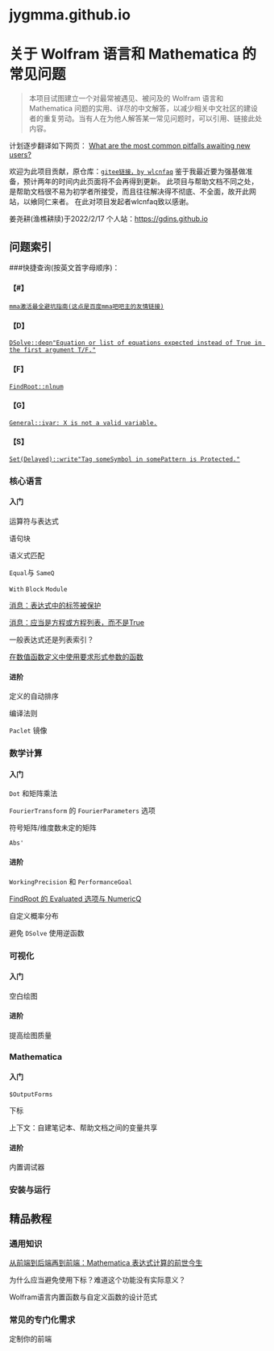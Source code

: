 # jygmma.github.io
# 关于 Wolfram 语言和 Mathematica 的常见问题

> 本项目试图建立一个对最常被遇见、被问及的 Wolfram 语言和 Mathematica 问题的实用、详尽的中文解答，以减少相关中文社区的建设者的重复劳动。当有人在为他人解答某一常见问题时，可以引用、链接此处内容。

计划逐步翻译如下网页： [What are the most common pitfalls awaiting new users?](https://mathematica.stackexchange.com/questions/18393/what-are-the-most-common-pitfalls-awaiting-new-users)

欢迎为此项目贡献，原仓库：[`gitee链接，by wlcnfaq`](https://gitee.com/rnotlnglgq/wlcnfaq)
鉴于我最近要为强基做准备，预计两年的时间内此页面将不会再得到更新。
此项目与帮助文档不同之处，是帮助文档很不易为初学者所接受，而且往往解决得不彻底、不全面，故开此网站，以飨同仁来者。
在此对项目发起者wlcnfaq致以感谢。

姜尧耕(渔樵耕牍)于2022/2/17
个人站：https://gdins.github.io


## 问题索引
###快捷查询(按英文首字母顺序)：
#### 【#】
[`mma激活最全避坑指南(这点是百度mma吧吧主的友情链接)`](https://tiebamma.github.io/InstallTutorial/)
#### 【D】
[`DSolve::deqn"Equation or list of equations expected instead of True in the first argument T/F."`](FAQ/TagProtected.html)
#### 【F】
[`FindRoot::nlnum`](FAQ/NestedNumericalComputation.html) 
#### 【G】
[`General::ivar: X is not a valid variable.`](FAQ/SetDelayedAndSymbolsAsSlots.html) 
#### 【S】
[`Set(Delayed)::write"Tag someSymbol in somePattern is Protected."`](FAQ/TrueFalseEquation.html) 

### 核心语言

#### 入门

运算符与表达式

语句块

语义式匹配

`Equal`与 `SameQ`

`With` `Block` `Module`

[消息：表达式中的标签被保护](FAQ/TagProtected.html)

[消息：应当是方程或方程列表，而不是True](FAQ/TrueFalseEquation.html)

一般表达式还是列表索引？

[在数值函数定义中使用要求形式参数的函数](FAQ/SetDelayedAndSymbolsAsSlots.html)

#### 进阶

定义的自动排序

编译法则

`Paclet` 镜像

### 数学计算

#### 入门

`Dot` 和矩阵乘法

`FourierTransform` 的 `FourierParameters` 选项

符号矩阵/维度数未定的矩阵

`Abs'`

#### 进阶

`WorkingPrecision` 和 `PerformanceGoal`

[FindRoot 的 Evaluated 选项与 NumericQ](FAQ/NestedNumericalComputation.html)

自定义概率分布

避免 `DSolve` 使用逆函数

### 可视化

#### 入门

空白绘图

#### 进阶

提高绘图质量

### Mathematica

#### 入门

`$OutputForms`

下标

上下文：自建笔记本、帮助文档之间的变量共享

#### 进阶

内置调试器

### 安装与运行

## 精品教程

### 通用知识

[从前端到后端再到前端：Mathematica 表达式计算的前世今生](Tutorial/FrontEndAndKernel.html)

为什么应当避免使用下标？难道这个功能没有实际意义？

Wolfram语言内置函数与自定义函数的设计范式

### 常见的专门化需求

定制你的前端
